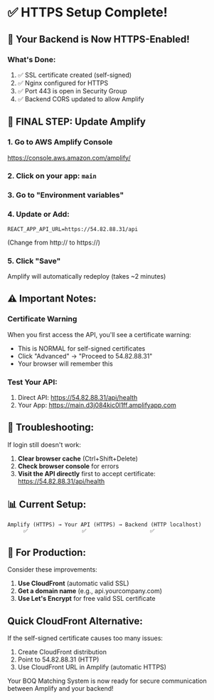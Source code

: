 # ✅ HTTPS Setup Complete!

## 🎉 Your Backend is Now HTTPS-Enabled!

### What's Done:
1. ✅ SSL certificate created (self-signed)
2. ✅ Nginx configured for HTTPS
3. ✅ Port 443 is open in Security Group
4. ✅ Backend CORS updated to allow Amplify

## 🚨 FINAL STEP: Update Amplify

### 1. Go to AWS Amplify Console
https://console.aws.amazon.com/amplify/

### 2. Click on your app: `main`

### 3. Go to "Environment variables"

### 4. Update or Add:
```
REACT_APP_API_URL=https://54.82.88.31/api
```
(Change from http:// to https://)

### 5. Click "Save"
Amplify will automatically redeploy (takes ~2 minutes)

## ⚠️ Important Notes:

### Certificate Warning
When you first access the API, you'll see a certificate warning:
- This is NORMAL for self-signed certificates
- Click "Advanced" → "Proceed to 54.82.88.31"
- Your browser will remember this

### Test Your API:
1. Direct API: https://54.82.88.31/api/health
2. Your App: https://main.d3j084kic0l1ff.amplifyapp.com

## 🔧 Troubleshooting:

If login still doesn't work:
1. **Clear browser cache** (Ctrl+Shift+Delete)
2. **Check browser console** for errors
3. **Visit the API directly** first to accept certificate:
   https://54.82.88.31/api/health

## 📊 Current Setup:
```
Amplify (HTTPS) → Your API (HTTPS) → Backend (HTTP localhost)
     ✅                 ✅                    ✅
```

## 🚀 For Production:

Consider these improvements:
1. **Use CloudFront** (automatic valid SSL)
2. **Get a domain name** (e.g., api.yourcompany.com)
3. **Use Let's Encrypt** for free valid SSL certificate

## Quick CloudFront Alternative:

If the self-signed certificate causes too many issues:
1. Create CloudFront distribution
2. Point to 54.82.88.31 (HTTP)
3. Use CloudFront URL in Amplify (automatic HTTPS)

Your BOQ Matching System is now ready for secure communication between Amplify and your backend!